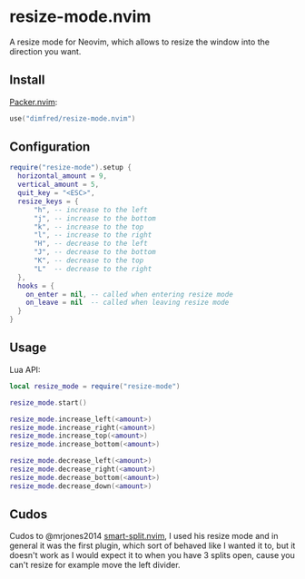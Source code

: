 # resize-mode.nvim

A resize mode for Neovim, which allows to resize the window into the direction you want.

## Install

[Packer.nvim](https://github.com/wbthomason/packer.nvim):

```lua
use("dimfred/resize-mode.nvim")
```

## Configuration

```lua
require("resize-mode").setup {
  horizontal_amount = 9,
  vertical_amount = 5,
  quit_key = "<ESC>",
  resize_keys = {
      "h", -- increase to the left
      "j", -- increase to the bottom
      "k", -- increase to the top
      "l", -- increase to the right
      "H", -- decrease to the left
      "J", -- decrease to the bottom
      "K", -- decrease to the top
      "L"  -- decrease to the right
  },
  hooks = {
    on_enter = nil, -- called when entering resize mode
    on_leave = nil  -- called when leaving resize mode
  }
}
```

## Usage

Lua API:

```lua
local resize_mode = require("resize-mode")

resize_mode.start()

resize_mode.increase_left(<amount>)
resize_mode.increase_right(<amount>)
resize_mode.increase_top(<amount>)
resize_mode.increase_bottom(<amount>)

resize_mode.decrease_left(<amount>)
resize_mode.decrease_right(<amount>)
resize_mode.decrease_bottom(<amount>)
resize_mode.decrease_down(<amount>)
```

## Cudos

Cudos to @mrjones2014 [smart-split.nvim](https://github.com/mrjones2014/smart-splits.nvim), I used his resize mode and in general it was the first plugin, which sort of behaved like I wanted it to, but it doesn't work as I would expect it to when you have 3 splits open, cause you can't resize for example move the left divider.
